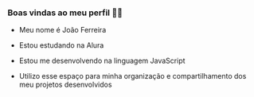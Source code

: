 ### Boas vindas ao meu perfil 💙💙
* Meu nome é João Ferreira

* Estou estudando na Alura
* Estou me desenvolvendo na linguagem JavaScript
* Utilizo esse espaço para minha organização e compartilhamento dos meu projetos desenvolvidos
